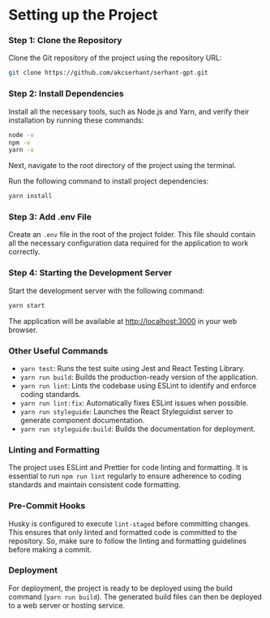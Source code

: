 # Setting up the Project

### Step 1: Clone the Repository

Clone the Git repository of the project using the repository URL:

```bash
git clone https://github.com/akcserhant/serhant-gpt.git
```

### Step 2: Install Dependencies

Install all the necessary tools, such as Node.js and Yarn, and verify their installation by running these commands:

```bash
node -v
npm -v
yarn -v
```

Next, navigate to the root directory of the project using the terminal.

Run the following command to install project dependencies:

```bash
yarn install
```

### Step 3: Add .env File

Create an `.env` file in the root of the project folder. This file should contain all the necessary configuration data required for the application to work correctly.

### Step 4: Starting the Development Server

Start the development server with the following command:

```bash
yarn start
```

The application will be available at [http://localhost:3000](http://localhost:3000) in your web browser.

### Other Useful Commands

- `yarn test`: Runs the test suite using Jest and React Testing Library.
- `yarn run build`: Builds the production-ready version of the application.
- `yarn run lint`: Lints the codebase using ESLint to identify and enforce coding standards.
- `yarn run lint:fix`: Automatically fixes ESLint issues when possible.
- `yarn run styleguide`: Launches the React Styleguidist server to generate component documentation.
- `yarn run styleguide:build`: Builds the documentation for deployment.

### Linting and Formatting

The project uses ESLint and Prettier for code linting and formatting. It is essential to run `npm run lint` regularly to ensure adherence to coding standards and maintain consistent code formatting.

### Pre-Commit Hooks

Husky is configured to execute `lint-staged` before committing changes. This ensures that only linted and formatted code is committed to the repository. So, make sure to follow the linting and formatting guidelines before making a commit.

### Deployment

For deployment, the project is ready to be deployed using the build command (`yarn run build`). The generated build files can then be deployed to a web server or hosting service.
